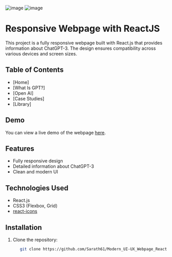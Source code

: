 ![image](https://github.com/user-attachments/assets/cd985b74-2b2a-4c4c-b58a-81e1fc1d71aa)
![image](https://github.com/user-attachments/assets/ea80670d-9070-48c1-bcb0-3b258dc7fd84)

# Responsive Webpage with ReactJS

This project is a fully responsive webpage built with React.js that provides information about ChatGPT-3. The design ensures compatibility across various devices and screen sizes.

## Table of Contents

- [Home]
- [What Is GPT?]
- [Open AI]
- [Case Studies]
- [Library]


## Demo

You can view a live demo of the webpage [here]().

## Features

- Fully responsive design
- Detailed information about ChatGPT-3
- Clean and modern UI

## Technologies Used

- React.js
- CSS3 (Flexbox, Grid)
- [react-icons](https://github.com/react-icons/react-icons)


## Installation

1. Clone the repository:
   ```bash
      git clone https://github.com/Sarath61/Modern_UI-UX_Webpage_React-JS.git

